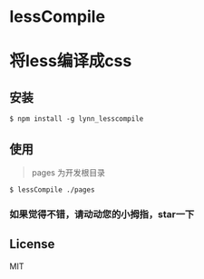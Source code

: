 # lessCompile

# 将less编译成css

## 安装

```console
$ npm install -g lynn_lesscompile
```
## 使用

> pages 为开发根目录

```
$ lessCompile ./pages
```

### 如果觉得不错，请动动您的小拇指，star一下

## License

MIT

